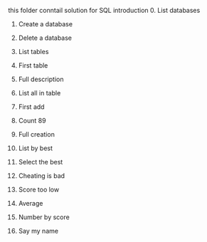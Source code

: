 this folder conntail solution for SQL introduction
0. List databases

1. Create a database

2. Delete a database

3. List tables

4. First table

5. Full description

6. List all in table

7. First add

8. Count 89

9. Full creation

10. List by best

11. Select the best

12. Cheating is bad

13. Score too low

14. Average

15. Number by score

16. Say my name
